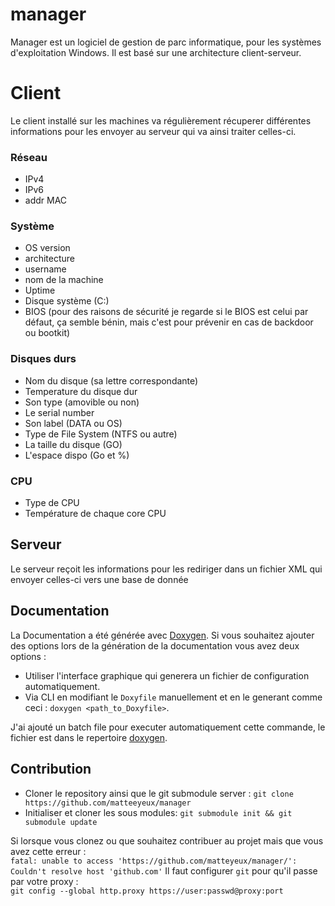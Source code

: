 # manager

Manager est un logiciel de gestion de parc informatique, pour les systèmes d'exploitation Windows.
Il est basé sur une architecture client-serveur.

# Client 

Le client installé sur les machines va régulièrement récuperer différentes informations pour les envoyer au serveur qui va ainsi traiter celles-ci.

### Réseau
- IPv4
- IPv6
- addr MAC

### Système

- OS version
- architecture
- username
- nom de la machine
- Uptime
- Disque système (C:)
- BIOS (pour des raisons de sécurité je regarde si le BIOS est celui par défaut, ça semble bénin, mais c'est pour prévenir en cas de backdoor ou bootkit)

### Disques durs

- Nom du disque (sa lettre correspondante)
- Temperature du disque dur
- Son type (amovible ou non)
- Le serial number
- Son label (DATA ou OS) 
- Type de File System (NTFS ou autre)
- La taille du disque (GO)
- L'espace dispo (Go et %)

### CPU

- Type de CPU
- Température de chaque core CPU

## Serveur

Le serveur reçoit les informations pour les rediriger dans un fichier XML qui envoyer celles-ci vers une base de donnée

## Documentation

La Documentation a été générée avec [Doxygen](http://www.stack.nl/~dimitri/doxygen/). 
Si vous souhaitez ajouter des options lors de la génération de la documentation vous avez deux options :
- Utiliser l'interface graphique qui generera un fichier de configuration automatiquement.
- Via CLI en modifiant le `Doxyfile` manuellement et en le generant comme ceci : `doxygen <path_to_Doxyfile>`.

J'ai ajouté un batch file pour executer automatiquement cette commande, le fichier est dans le repertoire [doxygen](https://github.com/matteyeux/manager/tree/master/doxygen).


## Contribution

- Cloner le repository ainsi que le git submodule server : `git clone https://github.com/matteeyeux/manager`
- Initialiser et cloner les sous modules: `git submodule init && git submodule update`

Si lorsque vous clonez ou que souhaitez contribuer au projet mais que vous avez cette erreur : <br>
`fatal: unable to access 'https://github.com/matteyeux/manager/': Couldn't resolve host 'github.com'`
Il faut configurer `git` pour qu'il passe par votre proxy : <br>
`git config --global http.proxy https://user:passwd@proxy:port`

